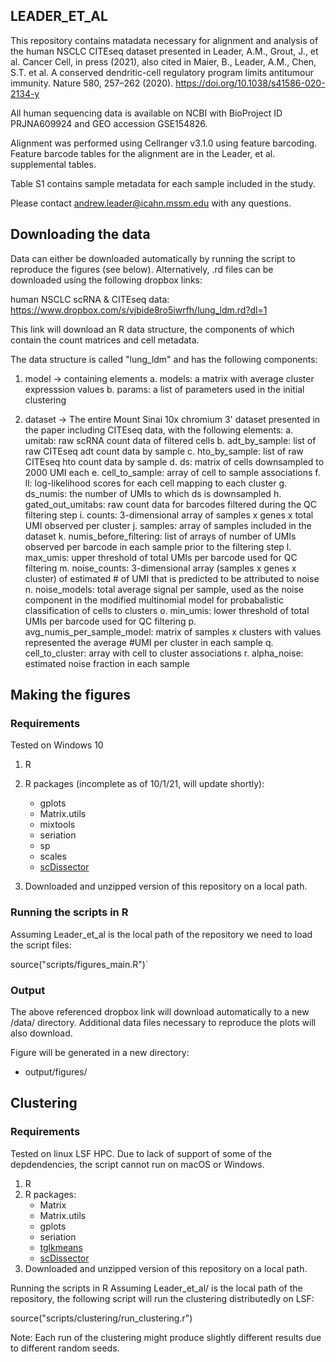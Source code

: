 ## LEADER_ET_AL

This repository contains matadata necessary for alignment and analysis of the human NSCLC CITEseq dataset presented in Leader, A.M., Grout, J., et al. Cancer Cell, in press (2021), also cited in Maier, B., Leader, A.M., Chen, S.T. et al. A conserved dendritic-cell regulatory program limits antitumour immunity. Nature 580, 257–262 (2020). https://doi.org/10.1038/s41586-020-2134-y

All human sequencing data is available on NCBI with BioProject ID PRJNA609924 and GEO accession GSE154826.

Alignment was performed using Cellranger v3.1.0 using feature barcoding. Feature barcode tables for the alignment are in the Leader, et al. supplemental tables.

Table S1 contains sample metadata for each sample included in the study.

Please contact andrew.leader@icahn.mssm.edu with any questions.

## Downloading the data

Data can either be downloaded automatically by running the script to reproduce the figures (see below).
Alternatively, .rd files can be downloaded using the following dropbox links:

human NSCLC scRNA & CITEseq data: https://www.dropbox.com/s/vjbide8ro5iwrfh/lung_ldm.rd?dl=1

This link will download an R data structure, the components of which contain the count matrices and cell metadata.

The data structure is called "lung_ldm" and has the following components:

1. model -> containing elements 
a. models: a matrix with average cluster expresssion values
b. params: a list of parameters used in the initial clustering

2. dataset -> The entire Mount Sinai 10x chromium 3' dataset presented in the paper including CITEseq data, with the following elements:
a. umitab: raw scRNA count data of filtered cells
b. adt_by_sample: list of raw CITEseq adt count data by sample
c. hto_by_sample: list of raw CITEseq hto count data by sample
d. ds: matrix of cells downsampled to 2000 UMI each
e. cell_to_sample: array of cell to sample associations
f. ll: log-likelihood scores for each cell mapping to each cluster
g. ds_numis: the number of UMIs to which ds is downsampled
h. gated_out_umitabs: raw count data for barcodes filtered during the QC filtering step
i. counts: 3-dimensional array of samples x genes x total UMI observed per cluster
j. samples: array of samples included in the dataset
k. numis_before_filtering: list of arrays of number of UMIs observed per barcode in each sample prior to the filtering step
l. max_umis: upper threshold of total UMIs per barcode used for QC filtering
m. noise_counts: 3-dimensional array (samples x genes x cluster) of estimated # of UMI that is predicted to be attributed to noise
n. noise_models: total average signal per sample, used as the noise component in the modified multinomial model for probabalistic classification of cells to clusters
o. min_umis: lower threshold of total UMIs per barcode used for QC filtering
p. avg_numis_per_sample_model: matrix of samples x clusters with values represented the average #UMI per cluster in each sample
q. cell_to_cluster: array with cell to cluster associations
r. alpha_noise: estimated noise fraction in each sample

## Making the figures
### Requirements

Tested on Windows 10

1. R
2. R packages (incomplete as of 10/1/21, will update shortly): 
	- gplots
	- Matrix.utils
	- mixtools
	- seriation
	- sp
	- scales
	- [scDissector](https://github.com/effiken/scDissector)

3. Downloaded and unzipped version of this repository  on a local path.

### Running the scripts in R

Assuming Leader_et_al is the local path of the repository we need to load the script files:

source("scripts/figures_main.R")`

### Output

The above referenced dropbox link will download automatically to a new /data/ directory.
Additional data files necessary to reproduce the plots will also download.

Figure will be generated in a new directory:
  - output/figures/

## Clustering

### Requirements

Tested on linux LSF HPC. Due to lack of support of some of the depdendencies, the script cannot run on macOS or Windows.

1. R
2. R packages:
   - Matrix
   - Matrix.utils
   - gplots
   - seriation
   - [tglkmeans](https://github.com/tanaylab/tglkmeans)
   - [scDissector](https://github.com/effiken/scDissector)
3. Downloaded and unzipped version of this repository  on a local path.

Running the scripts in R
Assuming Leader_et_al/ is the local path of the repository, the following script will run the clustering distributedly on LSF:

source("scripts/clustering/run_clustering.r")

Note: Each run of the clustering might produce slightly different results due to different random seeds.
